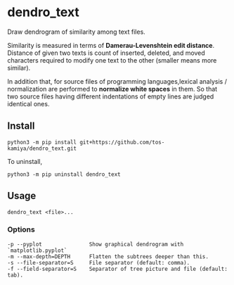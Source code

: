 # dendro_text

Draw dendrogram of similarity among text files.

Similarity is measured in terms of **Damerau-Levenshtein edit distance**.
Distance of given two texts is count of inserted, deleted, and moved characters
required to modify one text to the other (smaller means more similar).

In addition that, for source files of programming languages,lexical analysis / 
normalization are performed to **normalize white spaces** in them.
So that two source files having different indentations of empty lines are 
judged identical ones.
 
## Install

```
python3 -m pip install git+https://github.com/tos-kamiya/dendro_text.git
```

To uninstall,

```
python3 -m pip uninstall dendro_text
```

## Usage

```
dendro_text <file>...
```

### Options

```
-p --pyplot               Show graphical dendrogram with `matplotlib.pyplot`
-m --max-depth=DEPTH      Flatten the subtrees deeper than this.
-s --file-separator=S     File separator (default: comma).
-f --field-separator=S    Separator of tree picture and file (default: tab).
```

